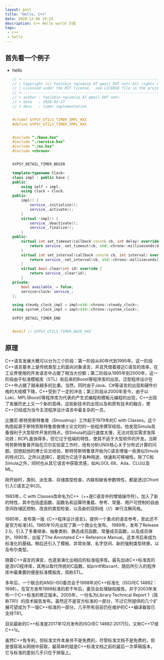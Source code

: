 ```yaml
---
layout: post
title: "Hello, C++"
date: 2020-12-06 19:23
description: C++ Hello world 介绍
tags:
 - c++
 - hello
---
```

## 首先看一个例子

+ hello
  ```c++
  // +------------------------------------------------------------------------+
  // | Copyright (c) YanJibin <qivmvip AT gmail DOT net> All rights reserved. |
  // | Licensed under the MIT license,  see LICENSE file in the project root. |
  // +------------------------------------------------------------------------+
  // + author : YanJibin <qivmvip AT gmail DOT net>
  // + date   : 2020-03-27
  // + desc   : timer implementation


  #ifndef GYPSY_UTILS_TIMER_IMPL_HXX
  #define GYPSY_UTILS_TIMER_IMPL_HXX


  #include "./base.hxx"
  #include "./service.hxx"
  #include "./ns.hxx"
  #include <chrono>


  GYPSY_DETAIL_TIMER_BEGIN

  template<typename Clock>
  class impl : public base {
  public:
      using self = impl;
      using clock = Clock;
  public:
      impl() {
          service_.initialize();
          service_.activate();
      }
      virtual ~impl() {
          service_.deactivate();
          service_.finalize();
      }
  public:
      virtual int set_timeout(callback const& cb, int delay) override {
          return service_.set_timeout(cb, std::chrono::milliseconds{delay});
      }
      virtual int set_interval(callback const& cb, int interval) override {
          return service_.set_interval(cb, std::chrono::milliseconds{interval});
      }
      virtual bool clear(int id) override {
          return service_.clear(id);
      }
  private:
      bool available_ = false;
      service<clock> service_;
  };

  using steady_clock_impl = impl<std::chrono::steady_clock>;
  using system_clock_impl = impl<std::chrono::system_clock>;

  GYPSY_DETAIL_TIMER_END


  #endif // GYPSY_UTILS_TIMER_BASE_HXX
  ```


## 原理

C++语言发展大概可以分为三个阶段：第一阶段从80年代到1995年。这一阶段C++语言基本上是传统类型上的面向对象语言，并且凭借着接近C语言的效率，在工业界使用的开发语言中占据了相当大份额；第二阶段从1995年到2000年，这一阶段由于标准模板库（STL）和后来的Boost等程序库的出现，泛型程序设计在C++中占据了越来越多的比重。当然，同时由于Java、C#等语言的出现和硬件价格的大规模下降，C++受到了一定的冲击；第三阶段从2000年至今，由于以Loki、MPL(Boost)等程序库为代表的产生式编程和模板元编程的出现，C++出现了发展历史上又一个新的高峰，这些新技术的出现以及和原有技术的融合，使C++已经成为当今主流程序设计语言中最复杂的一员。

比雅尼·斯特劳斯特鲁普（Stroustrup）工作起于1979年的C with Classes。这个构思起源于斯特劳斯特鲁普做博士论文时的一些程序撰写经验。他发现Simula具备很利于大型软件开发的特点，但Simula的运行速度太慢，无法对现实需求发挥功效；BCPL虽快得多，但它过于低端的特性，使其不适于大型软件的开发。当斯特劳斯特鲁普开始在贝尔实验室工作时，他有分析UNIX核心关于分布式计算的问题。回想起他的博士论文经验，斯特劳斯特鲁普开始为C语言增强一些类似Simula的特点[2]。之所以选择C，是因为它适于各种用途、快速和可移植性。除了C和Simula之外，同时也从其它语言中获取灵感，如ALGOL 68、Ada、CLU以及ML。

<!--__jekyll_more_separator__-->

刚开始时，类别、派生类、存储类型检查、内联和缺省参数特性，都是透过Cfront引入C语言之中[3]。

1983年，C with Classes改命名为C++（++是C语言中的增值操作符）。加入了新的特性，其中包括虚函数、函数名和运算符重载、参考、常量、用户可控制的自由空间存储区控制、改良的类型检查，以及新的双斜线（//）单行注解风格。

1985年，发布第一版《C++程序设计语言》，提供一个重点的语言参考，至此还不是官方标准[4]。1985年10月出现了第一个商业化发布。
1989年，发布了Release 2.0。引入了多重继承、抽象类别、静态成员函数、常量成员函数，以及成员保护。1990年，出版了The Annotated C++ Reference Manual。这本书后来成为标准化的基础。稍后还引入了模板、异常处理、名字空间、新的强制类型转换，以及布尔类型。

随着C++语言的演变，也逐渐演化出相应的标准程序库。最先加进C++标准库的是流I/O程序库，其用以取代传统的C函数，如printf和scanf。随后所引入的程序库中最重要的便是标准模板库，简称STL。

多年后，一个联合的ANSI-ISO委员会于1998年对C++标准化（ISO/IEC 14882：1998）。在官方发布1998标准的若干年后，委员会处理缺陷报告，并于2003年发布一个C++标准的修正版本。2005年，一份名为Library Technical Report 1（简称TR1）的技术报告发布。虽然还不是官方标准的一部分，不过它所提供的几个扩展可望成为下一版C++标准的一部分。几乎所有目前仍在维护的C++编译器皆已支持TR1。

目前最新的C++标准是2017年12月发布的ISO/IEC 14882:2017[5]，又称C++17或C++1z。

虽然C++免专利，但标准文件本身并不是免费的，尽管标准文档不是免费的，但是很容易从网络中获取，最简单的就是C++标准文档之前的最后一次草稿版本，它与标准的差别几乎只在于排版上。

